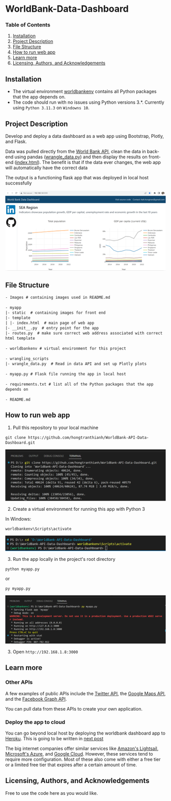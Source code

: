 # WorldBank-Data-Dashboard

### Table of Contents

1. [Installation](#installation)
2. [Project Description](#description)
3. [File Structure](#files)
4. [How to run web app](#instruction)
5. [Learn more](#learnmore)
6. [Licensing, Authors, and Acknowledgements](#licensing)

## Installation <a name="installation"></a>

- The virtual environment [worldbankenv](https://github.com/hongtranthianh/WorldBank-Data-Dashboard/tree/main/worldbankenv) contains all Python packages that the app depends on.
- The code should run with no issues using Python versions 3.*. Currently using `Python 3.11.3` on `Windowns 10`.

## Project Description<a name="description"></a>

Develop and deploy a data dashboard as a web app using Bootstrap, Plotly, and Flask.

Data was pulled directly from the [World Bank API](https://documents.worldbank.org/en/publication/documents-reports/api), clean the data in back-end using pandas ([wrangle_data.py](https://github.com/hongtranthianh/WorldBank-Data-Dashboard/blob/main/wrangling_scripts/wrangle_data.py)) and then display the results on front-end ([index.html](https://github.com/hongtranthianh/WorldBank-Data-Dashboard/blob/main/myapp/templates/index.html)). The benefit is that if the data ever changes, the web app will automatically have the correct data

The output is a functioning flask app that was deployed in local host successfully
<p ><img src="Images/main-page.png" alt="image" ></p>

## File Structure <a name="files"></a>

```
- Images # containing images used in README.md

- myapp
|- static  # containing images for front end
|- template
| |- index.html  # main page of web app
|- __init__.py  # entry point for the app
|- routes.py  # make sure correct web address associated with correct html template

- worldbankenv # virtual environment for this project

- wrangling_scripts
|- wrangle_data.py  # Read in data API and set up Plotly plots

- myapp.py # Flask file running the app in local host

- requirements.txt # list all of the Python packages that the app depends on

- README.md
```


## How to run web app  <a name="instruction"></a>
1. Pull this repository to your local machine

```
git clone https://github.com/hongtranthianh/WorldBank-API-Data-Dashboard.git
```

<p ><img src="Images/clone-repo.png" alt="image" ></p>

2. Create a virtual environment for running this app with Python 3

In Windows:
```
worldbankenv\Scripts\activate
```

<p ><img src="Images/venv.png" alt="image" ></p>

3. Run the app locally in the project's root directory

```
python myapp.py
```
or
```
py myapp.py
```

<p ><img src="Images/running-app.png" alt="image" ></p>


3. Open `http://192.168.1.8:3000`

## Learn more <a name="learnmore"></a>

### Other APIs
A few examples of public APIs include the [Twitter API](https://developer.twitter.com/en/docs), the [Google Maps API](https://mapsplatform.google.com/), and the [Facebook Graph API](https://developers.facebook.com/docs/graph-api).

You can pull data from these APIs to create your own application.

### Deploy the app to cloud

You can go beyond local host by deploying the worldbank dashboard app to [Heroku](https://dashboard.heroku.com/apps). This is going to be written in [next post]()

The big internet companies offer similar services like [Amazon's Lightsail](https://aws.amazon.com/lightsail/), [Microsoft's Azure](https://learn.microsoft.com/en-us/samples/azure-samples/python-docs-hello-world/python-flask-sample-for-azure-app-service-linux/), and [Google Cloud](https://cloud.google.com/appengine/docs/legacy/standard/python/setting-up-environment). However, these services tend to require more configuration. Most of these also come with either a free tier or a limited free tier that expires after a certain amount of time.

## Licensing, Authors, and Acknowledgements <a name="licensing"></a>

Free to use the code here as you would like.
